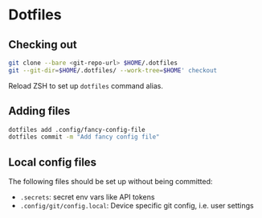 # Dotfiles

## Checking out

```sh
git clone --bare <git-repo-url> $HOME/.dotfiles
git --git-dir=$HOME/.dotfiles/ --work-tree=$HOME' checkout
```

Reload ZSH to set up `dotfiles` command alias.

## Adding files

```sh
dotfiles add .config/fancy-config-file
dotfiles commit -m "Add fancy config file"
```

## Local config files

The following files should be set up without being committed:

- `.secrets`: secret env vars like API tokens
- `.config/git/config.local`: Device specific git config, i.e. user settings
